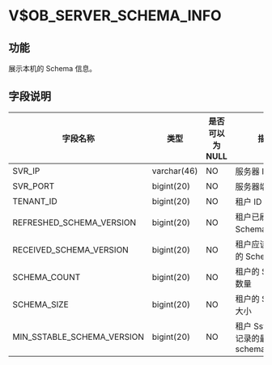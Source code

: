 V$OB_SERVER_SCHEMA_INFO 
============================================



功能 
-----------

展示本机的 Schema 信息。

字段说明 
-------------



|          **字段名称**          |   **类型**    | **是否可以为 NULL** |              **描述**              |
|----------------------------|-------------|----------------|----------------------------------|
| SVR_IP                     | varchar(46) | NO             | 服务器 IP 地址                        |
| SVR_PORT                   | bigint(20)  | NO             | 服务器端口号                           |
| TENANT_ID                  | bigint(20)  | NO             | 租户 ID                            |
| REFRESHED_SCHEMA_VERSION   | bigint(20)  | NO             | 租户已刷新的 Schema 版本                 |
| RECEIVED_SCHEMA_VERSION    | bigint(20)  | NO             | 租户应该要刷新的 Schema 版本               |
| SCHEMA_COUNT               | bigint(20)  | NO             | 租户的 Schema 数量                    |
| SCHEMA_SIZE                | bigint(20)  | NO             | 租户的 Schema 大小                    |
| MIN_SSTABLE_SCHEMA_VERSION | bigint(20)  | NO             | 租户 Sstable 上记录的最小 schema_version |



